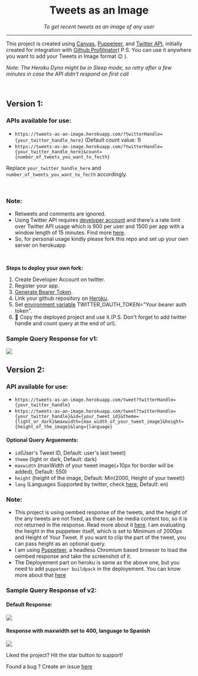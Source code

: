 <div align="center">

# Tweets as an Image
  
_To get recent tweets as an image of any user_
</div>

---

This project is created using [Canvas](https://www.npmjs.com/package/canvas), [Puppeteer](https://github.com/puppeteer/puppeteer), and [Twitter API](https://developer.twitter.com/en/docs), initially created  for integration with [Github Profilinator](https://github.com/rishavanand/github-profilinator)( P.S. You can use it anywhere you want to add your Tweets in Image format :wink: ).


_Note: The Heroku Dyno might be in Sleep mode, so retry after a few minutes in case the API didn't respond on first call_

<br/>

## Version 1:

### APIs available for use:

- `https://tweets-as-an-image.herokuapp.com/?twitterHandle={your_twitter_handle_here}`  (Default count value: 1)
- `https://tweets-as-an-image.herokuapp.com/?twitterHandle={your_twitter_handle_here}&count={number_of_tweets_you_want_to_fecth}`

Replace `your_twitter_handle_here` and `number_of_tweets_you_want_to_fecth` accordingly.

<br/>

### Note:
- Retweets and comments are ignored.
- Using Twitter API requires [developer account](https://developer.twitter.com/en/apply-for-access) and
there's a rate limit over Twitter API usage which is 900 per user and 1500 per app with a window length of 15 minutes. Find more [here](https://developer.twitter.com/en/docs/twitter-api/v1/rate-limits).
- So, for personal usage kindly please fork this repo and set up your own server on herokuapp
<br/>

**Steps to deploy your own fork:**
1. Create Developer Account on twitter.
2. Register your app.
3. [Generate Bearer Token](https://developer.twitter.com/en/docs/authentication/oauth-1-0a/obtaining-user-access-tokens).
4. Link your github repository on [Heroku](https://www.heroku.com/).
5. Set [environment variable](https://devcenter.heroku.com/articles/config-vars) TWITTER_OAUTH_TOKEN="Your bearer auth token".
6. :tada: Copy the deployed project and use it.(P.S. Don't forget to add twitter handle and count query at the end of url).


### Sample Query Response for v1:
<img src="https://tweets-as-an-image.herokuapp.com/?twitterHandle=starkblaze01&count=1"/>

## Version 2:

### API available for use:
 - `https://tweets-as-an-image.herokuapp.com/tweet?twitterHandle={your_twitter_handle}`
 - `https://tweets-as-an-image.herokuapp.com/tweet?twitterHandle={your_twitter_handle}&id={your_tweet_id}&theme={light_or_dark}&maxwidth={max_width_of_your_tweet_image}&height={height_of_the_image}&lang={language}`
 
 #### Optional Query Arguements:
 - `id`(User's Tweet ID, Default: user's last tweet)
 - `theme` (light or dark, Default: dark)
 - `maxwidth` (maxWidth of your tweet image(+10px for border will be added), Default: 550)
 - `height` (height of the image, Default: Min(2000, Height of your tweet))
 - `lang` (Languages Supported by twitter, check [here](https://developer.twitter.com/en/docs/twitter-for-websites/supported-languages), Default: en)
 
 ### Note:
 - This project is using oembed response of the tweets, and the height of the any tweets are not fixed, as there can be media content too, so it is not returned in the response. Read more about it [here](https://developer.twitter.com/en/docs/twitter-api/v1/tweets/post-and-engage/api-reference/get-statuses-oembed). I am evaluating the height in the puppeteer itself, which is set to Minimum of 2000px and Height of Your Tweet. If you want to clip the part of the tweet, you can pass height as an optional query.
 - I am using [Puppeteer](https://github.com/puppeteer/puppeteer), a headless Chromium based browser to load the oembed response and take the screenshot of it.
 - The Deployement part on heroku is same as the above one, but you need to add `puppeteer buildpack` in the deployement. You can know more about that [here](https://github.com/jontewks/puppeteer-heroku-buildpack)

### Sample Query Response of v2:

#### Default Response:
<img src="https://tweets-as-an-image.herokuapp.com/tweet?twitterHandle=StarkBlaze01" />

#### Response with maxwidth set to 400, language to Spanish
<img src="https://tweets-as-an-image.herokuapp.com/tweet?twitterHandle=StarkBlaze01&lang=es&maxwidth=400" />

Liked the project? Hit the star button to support!

Found a bug ? Create an issue [here](https://github.com/starkblaze01/Tweets-as-an-Image/issues/new)

